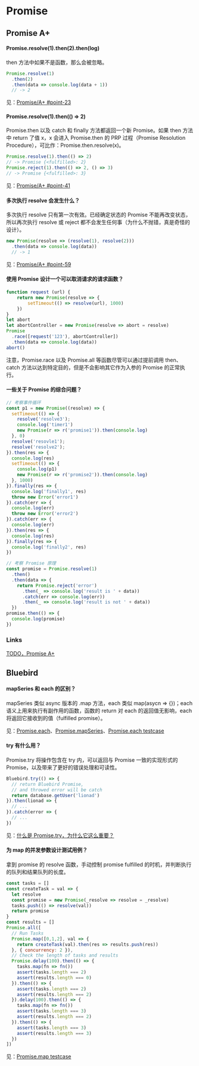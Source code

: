# Promise

## Promise A+

#### Promise.resolve(1).then(2).then(log)

then 方法中如果不是函数，那么会被忽略。

```js
Promise.resolve(1)
  .then(2)
  .then(data => console.log(data + 1))
  // -> 2
```

见：[Promise/A+ #point-23](https://promisesaplus.com/#point-23)

#### Promise.resolve(1).then(() => 2)

Promise.then 以及 catch 和 finally 方法都返回一个新 Promise。如果 then 方法中 return 了值 x，x 会进入 Promise.then 的 PRP 过程（Promise Resolution Procedure），可比作：Promise.then.resolve(x)。

```js
Promise.resolve(1).then(() => 2)
// -> Promise {<fulfilled>: 2}
Promise.reject(1).then(() => 2, () => 3)
// -> Promise {<fulfilled>: 3}
```

见：[Promise/A+ #point-41](https://promisesaplus.com/#point-41)

#### 多次执行 resolve 会发生什么？

多次执行 resolve 只有第一次有效。已经确定状态的 Promise 不能再改变状态，所以再次执行 resolve 或 reject 都不会发生任何事（为什么不抛错，真是奇怪的设计）。

```js
new Promise(resolve => (resolve(1), resolve(2)))
  .then(data => console.log(data))
  // -> 1
```

见：[Promise/A+ #point-59](https://promisesaplus.com/#point-59)

#### 使用 Promise 设计一个可以取消请求的请求函数？

```js
function request (url) {
    return new Promise(resolve => {
        setTimeout(() => resolve(url), 1000)
    })
}
let abort
let abortController = new Promise(resolve => abort = resolve)
Promise
  .race([request('123'), abortController])
  .then(data => console.log(data))
abort()
```

注意，Promise.race 以及 Promise.all 等函数尽管可以通过提前调用 then、catch 方法以达到特定目的，但是不会影响其它作为入参的 Promise 的正常执行。

#### 一些关于 Promise 的综合问题？

```js
// 考察事件循环
const p1 = new Promise((resolve) => {
  setTimeout(() => {
    resolve('resolve3');
    console.log('timer1')
    new Promise(r => r('promise1')).then(console.log)
  }, 0)
  resolve('resovle1');
  resolve('resolve2');
}).then(res => {
  console.log(res)
  setTimeout(() => {
    console.log(p1)
    new Promise(r => r('promise2')).then(console.log)
  }, 1000)
}).finally(res => {
  console.log('finally1', res)
  throw new Error('error1')
}).catch(err => {
  console.log(err)
  throw new Error('error2')
}).catch(err => {
  console.log(err)
}).then(res => {
  console.log(res)
}).finally(res => {
  console.log('finally2', res)
})
```

```js
// 考察 Promise 原理
const promise = Promise.resolve(1)
  .then()
  .then(data => {
    return Promise.reject('error')
      .then(_ => console.log('result is ' + data))
      .catch(err => console.log(err))
      .then(_ => console.log('result is not ' + data))
  })
promise.then(() => {
  console.log(promise)
})
```

### Links

[TODO，Promise A+](https://promisesaplus.com/#point-23)

## Bluebird

#### mapSeries 和 each 的区别？

mapSeries 类似 async 版本的 .map 方法，each 类似 map(asycn => {})；each 语义上用来执行有副作用的函数，函数的 return 对 each 的返回值无影响，each 将返回它接收到的值（fulfilled promise）。

见：[Promise.each](http://bluebirdjs.com/docs/api/promise.each.html)、[Promise.mapSeries](http://bluebirdjs.com/docs/api/promise.mapseries.html)、[Promise.each testcase](https://github.com/doodlewind/nativebird/blob/e55c3164dcaf33493d31f9eabbe50b3962219660/test/each.mjs)

#### try 有什么用？

Promise.try 将操作包含在 try 内，可以返回与 Promise 一致的实现形式的 Promise，以及带来了更好的错误处理和可读性。

```js
Bluebird.try(() => {
  // return Bluebird Promise,
  // and throwed error will be catch
  return database.getUser('lionad')
}).then(lionad => {
  // ...
}).catch(error => {
  // ...
})
```

见：[什么是 Promise.try，为什么它这么重要？](https://segmentfault.com/a/1190000018586947)

#### 为 map 的并发参数设计测试用例？

拿到 promise 的 resolve 函数，手动控制 promise fulfilled 的时机，并判断执行的队列和结果队列的长度。

```js
const tasks = []
const createTask = val => {
  let resolve
  const promise = new Promise(_resolve => resolve = _resolve)
  tasks.push(() => resolve(val))
  return promise
}
const results = []
Promise.all([
  // Run Tasks
  Promise.map([0,1,2], val => {
    return createTask(val).then(res => results.push(res))
  }, { concurrency: 2 }),
  // Check the length of tasks and results
  Promise.delay(100).then(() => {
    tasks.map(fn => fn())
    assert(tasks.length === 2)
    assert(results.length === 0)
  }).then(() => {
    assert(tasks.length === 2)
    assert(results.length === 2)
  }).delay(100).then(() => {
    tasks.map(fn => fn())
    assert(tasks.length === 3)
    assert(results.length === 2)
  }).then(() => {
    assert(tasks.length === 3)
    assert(results.length === 3)
  })
])
```

见：[Promise.map testcase](https://github.com/doodlewind/nativebird/blob/e55c3164dcaf33493d31f9eabbe50b3962219660/test/map.mjs#L247)
